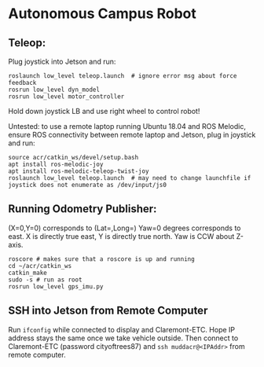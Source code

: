 # Autonomous Campus Robot
## Teleop:
Plug joystick into Jetson and run:
```
roslaunch low_level teleop.launch  # ignore error msg about force feedback
rosrun low_level dyn_model
rosrun low_level motor_controller
```
Hold down joystick LB and use right wheel to control robot!

Untested: to use a remote laptop running Ubuntu 18.04 and ROS Melodic, ensure ROS connectivity between remote laptop and Jetson, plug in joystick and run:
```
source acr/catkin_ws/devel/setup.bash
apt install ros-melodic-joy
apt install ros-melodic-teleop-twist-joy
roslaunch low_level teleop.launch  # may need to change launchfile if joystick does not enumerate as /dev/input/js0
```
## Running Odometry Publisher:
(X=0,Y=0) corresponds to (Lat=,Long=)
Yaw=0 degrees corresponds to east.
X is directly true east, Y is directly true north. Yaw is CCW about Z-axis.
```
roscore # makes sure that a roscore is up and running
cd ~/acr/catkin_ws
catkin_make
sudo -s # run as root
rosrun low_level gps_imu.py
```

## SSH into Jetson from Remote Computer
Run `ifconfig` while connected to display and Claremont-ETC. Hope IP address stays the same once we take vehicle outside. Then connect to Claremont-ETC (password cityoftrees87) and `ssh muddacr@<IPAddr>` from remote computer.
